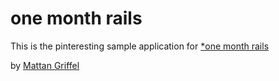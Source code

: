 # one month rails

This is the pinteresting sample application for
[*one month rails](http://onemonthrails.com)

by [Mattan Griffel](http://mattangriffel.com)

